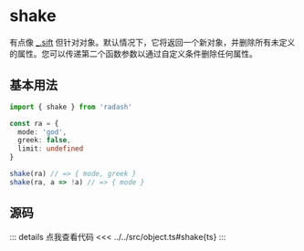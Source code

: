 # shake

有点像 [_.sift](../array/sift) 但针对对象。默认情况下，它将返回一个新对象，并删除所有未定义的属性。您可以传递第二个函数参数以通过自定义条件删除任何属性。

## 基本用法

```ts
import { shake } from 'radash'

const ra = {
  mode: 'god',
  greek: false,
  limit: undefined
}

shake(ra) // => { mode, greek }
shake(ra, a => !a) // => { mode }
```

## 源码

::: details 点我查看代码
<<< ../../src/object.ts#shake{ts}
:::
